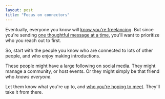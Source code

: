 ```yaml
---
layout: post
title: "Focus on connectors"
---
```


Eventually, everyone you know will [know you're freelancing](/let-people-know-youre-freelancing). But since you're sending [one thoughtful message at a time](/thoughtful-messages), you'll want to prioritize who you reach out to first.

So, start with the people you know who are connected to lots of other people, and who enjoy making introductions. 

These people might have a large following on social media. They might manage a community, or host events. Or they might simply be that friend who _knows everyone_.

Let them know what you're up to, and [who you're hoping to meet](/people-who-hire-freelancers). They'll take it from there.
